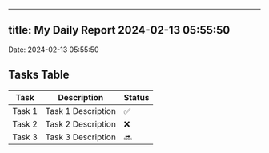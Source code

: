 
---
title: My Daily Report 2024-02-13 05:55:50
---

Date: 2024-02-13 05:55:50

## Tasks Table

| Task | Description | Status |
|------|-------------|--------|
| Task 1 | Task 1 Description | ✅ |
| Task 2 | Task 2 Description | ❌ |
| Task 3 | Task 3 Description | 🔜 |
